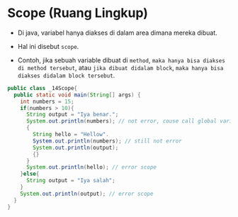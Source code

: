 # Scope (Ruang Lingkup)

- Di java, variabel hanya diakses di dalam area dimana mereka dibuat.

- Hal ini disebut `scope`.

- Contoh, jika sebuah variable dibuat di `method`, `maka hanya bisa diakses di method tersebut`, atau `jika dibuat didalam block`, `maka hanya bisa diakses didalam block tersebut`.

```java
public class _14Scope{
  public static void main(String[] args) {
    int numbers = 15;
    if(numbers > 10){
      String output = "Iya benar.";
      System.out.println(numbers); // not error, couse call global variable
      {
        String hello = "Hellow".
        System.out.println(numbers); // still not error
        System.out.println(output);
        {}
      }
      System.out.println(hello); // error scope
    }else{
      String output = "Iya salah";
    }
    System.out.println(output); // error scope
  }
}
```

